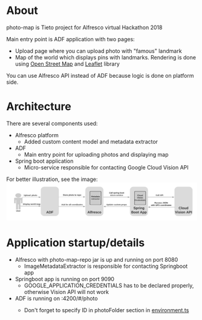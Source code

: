 # About
photo-map is Tieto project for Alfresco virtual Hackathon 2018

Main entry point is ADF application with two pages:
* Upload page where you can upload photo with "famous" landmark
* Map of the world which displays pins with landmarks. Rendering is done using [Open Street Map](https://www.openstreetmap.org) and [Leaflet](https://leafletjs.com/) library

You can use Alfresco API instead of ADF because logic is done on platform side.

# Architecture
There are several components used:
* Alfresco platform 
  * Added custom content model and metadata extractor 
* ADF
  * Main entry point for uploading photos and displaying map
* Spring boot application
  * Micro-service responsible for contacting Google Cloud Vision API

For better illustration, see the image:
![Architecture image](/photo-examples/photo-map-architecture.png)

# Application startup/details
* Alfresco with photo-map-repo jar is up and running on port 8080
  * ImageMetadataExtractor is responsible for contacting Springboot app
* Springboot app is running on port 9090
  * GOOGLE_APPLICATION_CREDENTIALS has to be declared properly, otherwise Vision API will not work
* ADF is running on <host>:4200/#/photo
  * Don't forget to specify ID in photoFolder section in [environment.ts](/photo-map/photo-map-ui/src/environments/environment.ts)